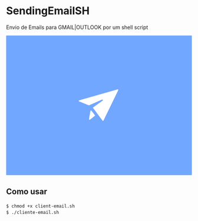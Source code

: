 # SendingEmailSH
Envio de Emails para GMAIL|OUTLOOK por um shell script


![SendEmail](https://github.com/Gabryel8818/SendingEmailSH/blob/master/sendmail.gif)

## Como usar

``` bash
$ chmod +x client-email.sh
$ ./cliente-email.sh

```
